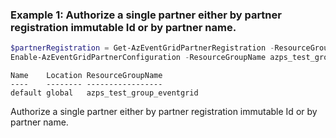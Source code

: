 ### Example 1: Authorize a single partner either by partner registration immutable Id or by partner name.
```powershell
$partnerRegistration = Get-AzEventGridPartnerRegistration -ResourceGroupName azps_test_group_eventgrid -Name azps-registration
Enable-AzEventGridPartnerConfiguration -ResourceGroupName azps_test_group_eventgrid -AuthorizationExpirationTimeInUtc "2024-01-09T09:31:42.521Z" -PartnerName default -PartnerRegistrationImmutableId $partnerRegistration.ImmutableId
```

```output
Name    Location ResourceGroupName
----    -------- -----------------
default global   azps_test_group_eventgrid
```

Authorize a single partner either by partner registration immutable Id or by partner name.